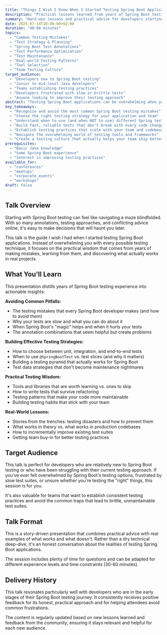 ```yaml
---
title: "Things I Wish I Knew When I Started Testing Spring Boot Applications"
description: "Practical lessons learned from years of Spring Boot testing mistakes, wins, and discoveries that will save you time and frustration"
summary: "Hard-won lessons and practical advice for developers starting their Spring Boot testing journey"
date: 2025-07-14T10:00:00+02:00
duration: "40-60 minutes"
topics:
  - "Common Testing Mistakes"
  - "Test Strategy & Planning"
  - "Spring Boot Test Annotations"
  - "Test Performance Optimization"
  - "Test Maintenance"
  - "Real-world Testing Patterns"
  - "Tool Selection"
  - "Team Testing Culture"
target_audience:
  - "Developers new to Spring Boot testing"
  - "Junior to mid-level Java developers"
  - "Teams establishing testing practices"
  - "Developers frustrated with slow or brittle tests"
  - "Anyone looking to improve their testing approach"
abstract: "Testing Spring Boot applications can be overwhelming when you're starting out. This talk shares the hard-won lessons, common pitfalls, and practical wisdom I've gathered from years of testing Spring Boot applications. Learn from my mistakes so you don't have to make them yourself. We'll cover everything from choosing the right testing approach to avoiding performance traps that can make your test suite unbearably slow."
key_takeaways:
  - "Recognize and avoid the most common Spring Boot testing mistakes"
  - "Choose the right testing strategy for your application and team"
  - "Understand when to use (and when NOT to use) different Spring test annotations"
  - "Build fast, reliable tests that don't break with every code change"
  - "Establish testing practices that scale with your team and codebase"
  - "Navigate the overwhelming world of testing tools and frameworks"
  - "Create a testing culture that actually helps your team ship better software"
prerequisites:
  - "Basic Java knowledge"
  - "Some Spring Boot experience"
  - "Interest in improving testing practices"
available_for:
  - "conferences"
  - "meetups"
  - "corporate_events"
  - "workshops"
draft: false
---
```


## Talk Overview

Starting with Spring Boot testing can feel like navigating a maze blindfolded. With so many annotations, testing approaches, and conflicting advice online, it's easy to make decisions that will haunt you later.

This talk is the guide I wish I had when I started testing Spring Boot applications. Instead of overwhelming you with every possible testing technique, it focuses on the practical wisdom that comes from years of making mistakes, learning from them, and discovering what actually works in real projects.

## What You'll Learn

This presentation distills years of Spring Boot testing experience into actionable insights:

**Avoiding Common Pitfalls:**
- The testing mistakes that every Spring Boot developer makes (and how to avoid them)
- Why your tests are slow and what you can do about it
- When Spring Boot's "magic" helps and when it hurts your tests
- The annotation combinations that seem helpful but create problems

**Building Effective Testing Strategies:**
- How to choose between unit, integration, and end-to-end tests
- When to use `@SpringBootTest` vs. test slices (and why it matters)
- Building a testing pyramid that actually works for Spring Boot
- Test data strategies that don't become maintenance nightmares

**Practical Testing Wisdom:**
- Tools and libraries that are worth learning vs. ones to skip
- How to write tests that survive refactoring
- Testing patterns that make your code more maintainable
- Building testing habits that stick with your team

**Real-World Lessons:**
- Stories from the trenches: testing disasters and how to prevent them
- What works in theory vs. what works in production codebases
- How to incrementally improve existing test suites
- Getting team buy-in for better testing practices

## Target Audience

This talk is perfect for developers who are relatively new to Spring Boot testing or who have been struggling with their current testing approach. If you've ever felt overwhelmed by Spring Boot's testing options, frustrated by slow test suites, or unsure whether you're testing the "right" things, this session is for you.

It's also valuable for teams that want to establish consistent testing practices and avoid the common traps that lead to brittle, unmaintainable test suites.

## Talk Format

This is a story-driven presentation that combines practical advice with real examples of what works and what doesn't. Rather than a dry technical deep-dive, it's an honest conversation about the realities of testing Spring Boot applications.

The session includes plenty of time for questions and can be adapted for different experience levels and time constraints (30-60 minutes).

## Delivery History

This talk resonates particularly well with developers who are in the early stages of their Spring Boot testing journey. It consistently receives positive feedback for its honest, practical approach and for helping attendees avoid common frustrations.

The content is regularly updated based on new lessons learned and feedback from the community, ensuring it stays relevant and helpful for each new audience.
